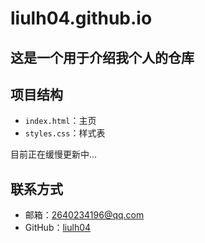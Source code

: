 # liulh04.github.io

## 这是一个用于介绍我个人的仓库

## 项目结构

- `index.html`：主页
- `styles.css`：样式表

目前正在缓慢更新中...

## 联系方式

- 邮箱：2640234196@qq.com
- GitHub：[liulh04](https://github.com/liulh04)
